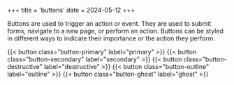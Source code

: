 +++
title = 'buttons'
date = 2024-05-12
+++

Buttons are used to trigger an action or event. They are used to submit forms, navigate to a new page, or perform an action. Buttons can be styled in different ways to indicate their importance or the action they perform.

<div class="flex flex-wrap gap-4">
    {{< button class="button-primary" label="primary" >}}
    {{< button class="button-secondary" label="secondary" >}}
    {{< button class="button-destructive" label="destructive" >}}
    {{< button class="button-outline" label="outline" >}}
    {{< button class="button-ghost" label="ghost" >}}
</div>